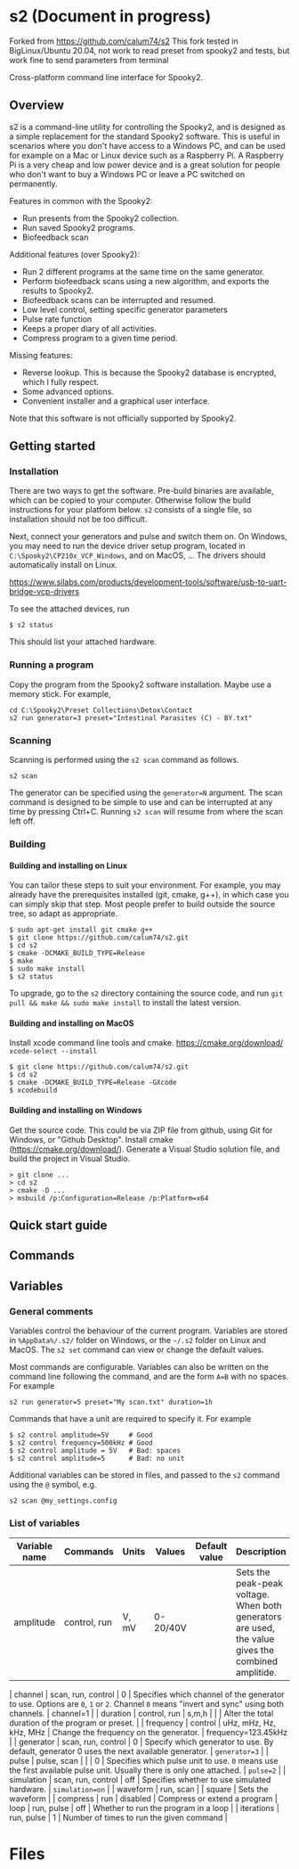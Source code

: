 # s2 (Document in progress)

Forked from https://github.com/calum74/s2
This fork tested in BigLinux/Ubuntu 20.04, not work to read preset from spooky2 and tests, but work fine to send parameters from terminal

Cross-platform command line interface for Spooky2.

## Overview

s2 is a command-line utility for controlling the Spooky2, and is designed as a simple replacement for the standard Spooky2 software. This is useful in scenarios where you don't have access to a Windows PC, and can be used for example on a Mac or Linux device such as a Raspberry Pi. A Raspberry Pi is a very cheap and low power device and is a great solution for people who don't want to buy a Windows PC or leave a PC switched on permanently.

Features in common with the Spooky2:
* Run presents from the Spooky2 collection.
* Run saved Spooky2 programs.
* Biofeedback scan

Additional features (over Spooky2):
* Run 2 different programs at the same time on the same generator.
* Perform biofeedback scans using a new algorithm, and exports the results to Spooky2.
* Biofeedback scans can be interrupted and resumed.
* Low level control, setting specific generator parameters
* Pulse rate function
* Keeps a proper diary of all activities.
* Compress program to a given time period.

Missing features:
* Reverse lookup. This is because the Spooky2 database is encrypted, which I fully respect.
* Some advanced options.
* Convenient installer and a graphical user interface.

Note that this software is not officially supported by Spooky2.


## Getting started

### Installation

There are two ways to get the software. Pre-build binaries are available, which can be copied to your computer. Otherwise follow the build instructions for your platform below. `s2` consists of a single file, so installation should not be too difficult.

Next, connect your generators and pulse and switch them on. On Windows, you may need to run the device driver setup program, located in `C:\Spooky2\CP210x_VCP_Windows`, and on MacOS, ... The drivers should automatically install on Linux.

https://www.silabs.com/products/development-tools/software/usb-to-uart-bridge-vcp-drivers

To see the attached devices, run

```
$ s2 status
```

This should list your attached hardware.

### Running a program

Copy the program from the Spooky2 software installation. Maybe use a memory stick. For example,

```
cd C:\Spooky2\Preset Collections\Detox\Contact
s2 run generator=3 preset="Intestinal Parasites (C) - BY.txt"
```

### Scanning

Scanning is performed using the `s2 scan` command as follows.

```
s2 scan
```

The generator can be specified using the `generator=N` argument. The scan command is designed to be simple to use and can be interrupted at any time by pressing Ctrl+C. Running `s2 scan` will resume from where the scan left off.

### Building

#### Building and installing on Linux

You can tailor these steps to suit your environment. For example, you may already have the prerequisites installed (git, cmake, g++), in which case you can simply skip that step. Most people prefer to build outside the source tree, so adapt as appropriate.

```
$ sudo apt-get install git cmake g++
$ git clone https://github.com/calum74/s2.git
$ cd s2
$ cmake -DCMAKE_BUILD_TYPE=Release
$ make
$ sudo make install
$ s2 status
```

To upgrade, go to the `s2` directory containing the source code, and run `git pull && make && sudo make install` to install the latest version.

#### Building and installing on MacOS

Install xcode command line tools and cmake.
https://cmake.org/download/
`xcode-select --install`

```
$ git clone https://github.com/calum74/s2.git
$ cd s2
$ cmake -DCMAKE_BUILD_TYPE=Release -GXcode
$ xcodebuild
```

#### Building and installing on Windows

Get the source code. This could be via ZIP file from github, using Git for Windows, or "Github Desktop". Install cmake (https://cmake.org/download/). Generate a Visual Studio solution file, and build the project in Visual Studio.

```
> git clone ...
> cd s2
> cmake -D ...
> msbuild /p:Configuration=Release /p:Platform=x64
```

## Quick start guide



## Commands

## Variables

### General comments

Variables control the behaviour of the current program. Variables are stored in `%AppData%/.s2/` folder on Windows, or the `~/.s2` folder on Linux and MacOS. The `s2 set` command can view or change the default values.

Most commands are configurable. Variables can also be written on the command line following the command, and are the form `A=B` with no spaces. For example

```
s2 run generator=5 preset="My scan.txt" duration=1h
```

Commands that have a unit are required to specify it. For example

```
$ s2 control amplitude=5V     # Good
$ s2 control frequency=500kHz # Good
$ s2 control amplitude = 5V   # Bad: spaces
$ s2 control amplitude=5      # Bad: no unit
```

Additional variables can be stored in files, and passed to the `s2` command using the `@` symbol, e.g.

```
s2 scan @my_settings.config
```
### List of variables

| Variable name | Commands | Units | Values | Default value | Description |
|---------------|----------|-------| -------|---------------|-------------|
| amplitude | control, run | V, mV | 0-20/40V | | Sets the peak-peak voltage. When both generators are used, the value gives the combined amplitide. |

| channel       | scan, run, control | 0 | Specifies which channel of the generator to use. Options are `0`, `1` or `2`. Channel `0` means "invert and sync" using both channels. | channel=1 |
| duration | control, run | s,m,h | | | Alter the total duration of the program or preset. |
| frequency | control | uHz, mHz, Hz, kHz, MHz | Change the frequency on the generator. | frequency=123.45kHz |
| generator | scan, run, control | 0 | Specify which generator to use. By default, generator 0 uses the next available generator. | `generator=3` |
| pulse | pulse, scan | | | 0 | Specifies which pulse unit to use. `0` means use the first available pulse unit. Usually there is only one attached. | `pulse=2` |
| simulation | scan, run, control | off | Specifies whether to use simulated hardware. | `simulation=on` |
| waveform | run, scan | | square | Sets the waveform |
| compress | run | disabled | Compress or extend a program
| loop | run, pulse | off | Whether to run the program in a loop |
| iterations | run, pulse | 1 | Number of times to run the given command |


# Files
